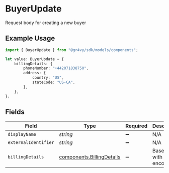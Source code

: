 # BuyerUpdate

Request body for creating a new buyer

## Example Usage

```typescript
import { BuyerUpdate } from "@gr4vy/sdk/models/components";

let value: BuyerUpdate = {
    billingDetails: {
        phoneNumber: "+442071838750",
        address: {
            country: "US",
            stateCode: "US-CA",
        },
    },
};
```

## Fields

| Field                                                                  | Type                                                                   | Required                                                               | Description                                                            |
| ---------------------------------------------------------------------- | ---------------------------------------------------------------------- | ---------------------------------------------------------------------- | ---------------------------------------------------------------------- |
| `displayName`                                                          | *string*                                                               | :heavy_minus_sign:                                                     | N/A                                                                    |
| `externalIdentifier`                                                   | *string*                                                               | :heavy_minus_sign:                                                     | N/A                                                                    |
| `billingDetails`                                                       | [components.BillingDetails](../../models/components/billingdetails.md) | :heavy_minus_sign:                                                     | Base model with JSON encoders.                                         |